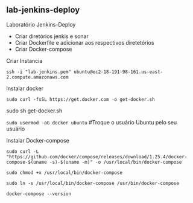 ## lab-jenkins-deploy
Laboratório Jenkins-Deploy

- Criar diretórios jenkis e sonar
- Criar Dockerfile e adicionar aos respectivos diretetórios
- Criar Docker-compose

Criar Instancia

`ssh -i "lab-jenkins.pem" ubuntu@ec2-18-191-98-161.us-east-2.compute.amazonaws.com`

Instalar docker

`sudo curl -fsSL https://get.docker.com -o get-docker.sh`

sudo sh get-docker.sh

`sudo usermod -aG docker ubuntu` #Troque o usuário Ubuntu pelo seu usuário

Instalar Docker-compose

`sudo curl -L "https://github.com/docker/compose/releases/download/1.25.4/docker-compose-$(uname -s)-$(uname -m)" -o /usr/local/bin/docker-compose`

`sudo chmod +x /usr/local/bin/docker-compose`

`sudo ln -s /usr/local/bin/docker-compose /usr/bin/docker-compose`

`docker-compose --version`